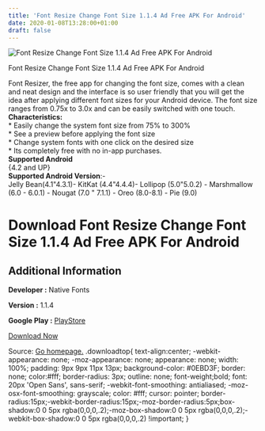 ```yaml
---
title: 'Font Resize Change Font Size 1.1.4 Ad Free APK For Android'
date: 2020-01-08T13:28:00+01:00
draft: false
---
```


![Font Resize Change Font Size 1.1.4 Ad Free APK For Android](https://i0.wp.com/apkhome.net/wp-content/uploads/2020/01/Font-Resize-Change-Font-Size-1.1.4-Ad-Free.png "Font Resize Change Font Size 1.1.4 Ad Free APK For Android")

  

Font Resize Change Font Size 1.1.4 Ad Free APK For Android

Font Resizer, the free app for changing the font size, comes with a clean and neat design and the interface is so user friendly that you will get the idea after applying different font sizes for your Android device. The font size ranges from 0.75x to 3.0x and can be easily switched with one touch.  
**Characteristics:**  
\* Easily change the system font size from 75% to 300%  
\* See a preview before applying the font size  
\* Change system fonts with one click on the desired size  
\* Its completely free with no in-app purchases.  
**Supported Android**  
{4.2 and UP}  
**Supported Android Version**:-  
Jelly Bean(4.1"4.3.1)- KitKat (4.4"4.4.4)- Lollipop (5.0"5.0.2) - Marshmallow (6.0 - 6.0.1) - Nougat (7.0 " 7.1.1) - Oreo (8.0-8.1) - Pie (9.0)

Download Font Resize Change Font Size 1.1.4 Ad Free APK For Android
===================================================================

Additional Information
----------------------

**Developer :** Native Fonts

**Version :** 1.1.4

**Google Play :** [PlayStore](https://play.google.com/store/apps/details?id=com.tools.font.resizer)

  

[Download Now](https://store4app.co/post/font-resize-change-font-size-1-1-4-ad-free-apk-for-android_1578486478)

  
Source: [Go homepage.](https://store4app.co/post/font-resize-change-font-size-1-1-4-ad-free-apk-for-android_1578486478) .downloadtop{ text-align:center; -webkit-appearance: none; -moz-appearance: none; appearance: none; width: 100%; padding: 9px 9px 11px 13px; background-color: #0EBD3F; border: none; color:#fff; border-radius: 3px; outline: none; font-weight;bold; font: 20px 'Open Sans', sans-serif; -webkit-font-smoothing: antialiased; -moz-osx-font-smoothing: grayscale; color: #fff; cursor: pointer; border-radius:15px;-webkit-border-radius:15px;-moz-border-radius:5px;box-shadow:0 0 5px rgba(0,0,0,.2);-moz-box-shadow:0 0 5px rgba(0,0,0,.2);-webkit-box-shadow:0 0 5px rgba(0,0,0,.2) !important; }